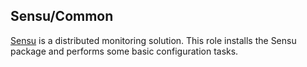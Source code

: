 ## Sensu/Common

[Sensu][] is a distributed monitoring solution. This role installs the
Sensu package and performs some basic configuration tasks.

[sensu]: http://sensuapp.org/
